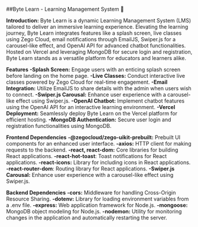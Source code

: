 ##Byte Learn - Learning Management System 🚀

****Introduction:****
Byte Learn is a dynamic Learning Management System (LMS) tailored to deliver an immersive learning experience. Elevating the learning journey, Byte Learn integrates features like a splash screen, live classes using Zego Cloud, email notifications through EmailJS, Swiper.js for a carousel-like effect, and OpenAI API for advanced chatbot functionalities. Hosted on Vercel and leveraging MongoDB for secure login and registration, Byte Learn stands as a versatile platform for educators and learners alike.

****Features****
**-Splash Screen:** Engage users with an enticing splash screen before landing on the home page.
**-Live Classes:** Conduct interactive live classes powered by Zego Cloud for real-time engagement.
**-Email Integration:** Utilize EmailJS to share details with the admin when users wish to connect.
**-Swiper.js Carousal:** Enhance user experience with a carousel-like effect using Swiper.js.
**-OpenAI Chatbot:** Implement chatbot features using the OpenAI API for an interactive learning environment.
**-Vercel Deployment:** Seamlessly deploy Byte Learn on the Vercel platform for efficient hosting.
**-MongoDB Authentication:** Secure user login and registration functionalities using MongoDB.

****Frontend Dependencies****
**-@zegocloud/zego-uikit-prebuilt:** Prebuilt UI components for an enhanced user interface.
**-axios:** HTTP client for making requests to the backend.
**-react, react-dom:** Core libraries for building React applications.
**-react-hot-toast**: Toast notifications for React applications.
**-react-icons:** Library for including icons in React applications.
**-react-router-dom**: Routing library for React applications.
**-Swiper.js Carousal:** Enhance user experience with a carousel-like effect using Swiper.js.

****Backend Dependencies****
**-cors:** Middleware for handling Cross-Origin Resource Sharing.
**-dotenv:** Library for loading environment variables from a .env file.
**-express:** Web application framework for Node.js.
**-mongoose:** MongoDB object modeling for Node.js.
**-nodemon:** Utility for monitoring changes in the application and automatically restarting the server.
